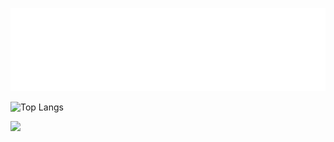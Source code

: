 ![readmebox](https://github.com/IvanFebriansyah/ivanfebriansyah.github.io/blob/main/readmebox.svg)

![Top Langs](https://github-readme-stats.vercel.app/api/top-langs/?username=IvanFebriansyah&layout=compact)

<a href="https://github.com/rochman25">
  <img height="180em" src="https://github-readme-stats-eight-theta.vercel.app/api?username=ivanfebriansyah&show_icons=true&theme=algolia&include_all_commits=true&count_private=true"/>
</a>
</p>
